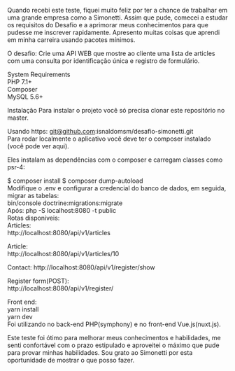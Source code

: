 
Quando recebi este teste, fiquei muito feliz por ter a chance de trabalhar em uma grande empresa como a Simonetti. Assim que pude, comecei a estudar os requisitos do Desafio e a aprimorar meus conhecimentos para que pudesse me inscrever rapidamente. 
Apresento muitas coisas que aprendi em minha carreira usando pacotes mínimos.

O desafio:
Crie uma API WEB que mostre ao cliente uma lista de articles com uma consulta por identificação única e registro de formulário.

System Requirements<br>
PHP 7.1+<br>
Composer<br>
MySQL 5.6+<br>

Instalação
Para instalar o projeto você só precisa clonar este repositório no master.

Usando https:
git@github.com:isnaldomsm/desafio-simonetti.git<br>
Para rodar localmente o aplicativo você deve ter o composer instalado (você pode ver aqui).

Eles instalam as dependências com o composer e carregam classes como psr-4:

$ composer install
$ composer dump-autoload
<br>
Modifique o .env e configurar a credencial do banco de dados, em seguida, migrar as tabelas:<br>
bin/console doctrine:migrations:migrate<br>
Após: php -S localhost:8080 -t public<br>
Rotas disponiveis:<br>
Articles:<br>
http://localhost:8080/api/v1/articles<br>

Article: <br>
http://localhost:8080/api/v1/articles/10<br>

Contact:
http://localhost:8080/api/v1/register/show

Register form(POST):<br>
http://localhost:8080/api/v1/register/<br>

Front end:<br>
yarn install<br>
yarn dev<br>
Foi utilizando no back-end PHP(symphony) e no front-end Vue.js(nuxt.js).<br>

Este teste foi ótimo para melhorar meus conhecimentos e habilidades, me senti confortável com o prazo estipulado e aproveitei o máximo que pude para provar minhas habilidades. Sou grato ao Simonetti por esta oportunidade de mostrar o que posso fazer.
 
 



 
